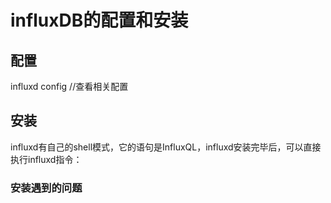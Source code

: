 # influxDB的配置和安装
## 配置
influxd config   //查看相关配置

## 安装
influxd有自己的shell模式，它的语句是InfluxQL，influxd安装完毕后，可以直接执行influxd指令：

### 安装遇到的问题
